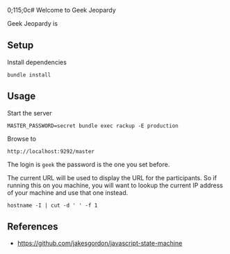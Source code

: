 0;115;0c# Welcome to Geek Jeopardy

Geek Jeopardy is

## Setup

Install dependencies

    bundle install

## Usage

Start the server

    MASTER_PASSWORD=secret bundle exec rackup -E production

Browse to

    http://localhost:9292/master

The login is `geek` the password is the one you set before.

The current URL will be used to display the URL for the participants.
So if running this on you machine, you will want to lookup the current
IP address of your machine and use that one instead.

    hostname -I | cut -d ' ' -f 1

## References

* https://github.com/jakesgordon/javascript-state-machine
